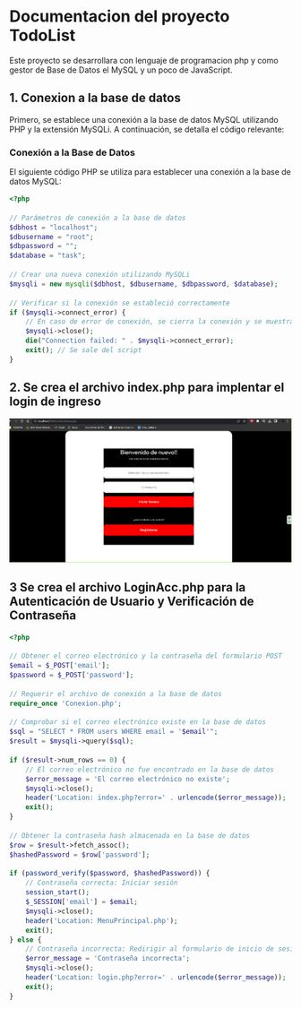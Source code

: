 # Documentacion del proyecto TodoList
 Este proyecto se desarrollara con lenguaje de programacion php y como gestor de Base de Datos el MySQL y un poco de JavaScript.
## 1. Conexion a la base de datos 

Primero, se establece una conexión a la base de datos MySQL utilizando PHP y la extensión MySQLi. A continuación, se detalla el código relevante:
### Conexión a la Base de Datos

El siguiente código PHP se utiliza para establecer una conexión a la base de datos MySQL:

```php
<?php

// Parámetros de conexión a la base de datos
$dbhost = "localhost";
$dbusername = "root";
$dbpassword = "";
$database = "task";

// Crear una nueva conexión utilizando MySQLi
$mysqli = new mysqli($dbhost, $dbusername, $dbpassword, $database);

// Verificar si la conexión se estableció correctamente
if ($mysqli->connect_error) {
    // En caso de error de conexión, se cierra la conexión y se muestra un mensaje de error
    $mysqli->close();
    die("Connection failed: " . $mysqli->connect_error);
    exit(); // Se sale del script
}
```
## 2. Se crea el archivo index.php para implentar el login de ingreso
![Login de ingreso al aplicativo todolist](assets/login.png) 
## 3 Se crea el archivo LoginAcc.php para la Autenticación de Usuario y Verificación de Contraseña
```php
<?php

// Obtener el correo electrónico y la contraseña del formulario POST
$email = $_POST['email'];
$password = $_POST['password'];

// Requerir el archivo de conexión a la base de datos
require_once 'Conexion.php';

// Comprobar si el correo electrónico existe en la base de datos
$sql = "SELECT * FROM users WHERE email = '$email'";
$result = $mysqli->query($sql);

if ($result->num_rows == 0) {
    // El correo electrónico no fue encontrado en la base de datos
    $error_message = 'El correo electrónico no existe';
    $mysqli->close();
    header('Location: index.php?error=' . urlencode($error_message));
    exit();
}

// Obtener la contraseña hash almacenada en la base de datos
$row = $result->fetch_assoc();
$hashedPassword = $row['password'];

if (password_verify($password, $hashedPassword)) {
    // Contraseña correcta: Iniciar sesión
    session_start();
    $_SESSION['email'] = $email;
    $mysqli->close();
    header('Location: MenuPrincipal.php');
    exit();
} else {
    // Contraseña incorrecta: Redirigir al formulario de inicio de sesión con un mensaje de error
    $error_message = 'Contraseña incorrecta';
    $mysqli->close();
    header('Location: login.php?error=' . urlencode($error_message));
    exit();
}
```